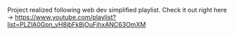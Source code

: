 Project realized following web dev simplified playlist. Check it out right here -> https://www.youtube.com/playlist?list=PLZlA0Gpn_vH8jbFkBjOuFjhxANC63OmXM